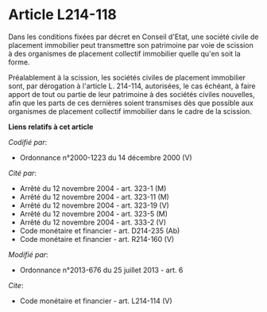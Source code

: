 # Article L214-118

Dans les conditions fixées par décret en Conseil d'Etat, une société civile de placement immobilier peut transmettre son
patrimoine par voie de scission à des organismes de placement collectif immobilier quelle qu'en soit la forme.

Préalablement à la scission, les sociétés civiles de placement immobilier sont, par dérogation à l'article L. 214-114,
autorisées, le cas échéant, à faire apport de tout ou partie de leur patrimoine à des sociétés civiles nouvelles, afin que
les parts de ces dernières soient transmises dès que possible aux organismes de placement collectif immobilier dans le cadre
de la scission.

**Liens relatifs à cet article**

_Codifié par_:

  - Ordonnance n°2000-1223 du 14 décembre 2000 (V)

_Cité par_:

  - Arrêté du 12 novembre 2004 - art. 323-1 (M)
  - Arrêté du 12 novembre 2004 - art. 323-11 (M)
  - Arrêté du 12 novembre 2004 - art. 323-19 (V)
  - Arrêté du 12 novembre 2004 - art. 323-5 (M)
  - Arrêté du 12 novembre 2004 - art. 333-2 (V)
  - Code monétaire et financier - art. D214-235 (Ab)
  - Code monétaire et financier - art. R214-160 (V)

_Modifié par_:

  - Ordonnance n°2013-676 du 25 juillet 2013 - art. 6

_Cite_:

  - Code monétaire et financier - art. L214-114 (V)
